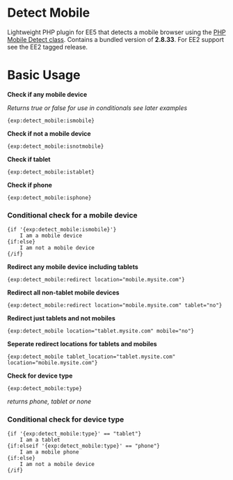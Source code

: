 Detect Mobile
=============

Lightweight PHP plugin for EE5 that detects a mobile browser using the [PHP Mobile Detect class](http://mobiledetect.net/). 
Contains a bundled version of **2.8.33**. For EE2 support see the EE2 tagged release.

Basic Usage
=============

**Check if any mobile device**

*Returns true or false for use in conditionals see later examples*

```{exp:detect_mobile:ismobile}```
        
**Check if not a mobile device**

```{exp:detect_mobile:isnotmobile}```
        
**Check if tablet**

```{exp:detect_mobile:istablet}```
        
**Check if phone**

```{exp:detect_mobile:isphone}```
        
### Conditional check for a mobile device

```
{if '{exp:detect_mobile:ismobile}'}
    I am a mobile device
{if:else}	
    I am not a mobile device
{/if}
```

**Redirect any mobile device including tablets**

```{exp:detect_mobile:redirect location="mobile.mysite.com"}```
        
**Redirect all non-tablet mobile devices**

```{exp:detect_mobile:redirect location="mobile.mysite.com" tablet="no"}```
        
**Redirect just tablets and not mobiles**

```{exp:detect_mobile location="tablet.mysite.com" mobile="no"}```
        
**Seperate redirect locations for tablets and mobiles**

```{exp:detect_mobile tablet_location="tablet.mysite.com" location="mobile.mysite.com"}```
        
**Check for device type**

```{exp:detect_mobile:type}```

*returns phone, tablet or none*

### Conditional check for device type

```
{if '{exp:detect_mobile:type}' == "tablet"}	
    I am a tablet
{if:elseif '{exp:detect_mobile:type}' == "phone"}	
    I am a mobile phone
{if:else}
    I am not a mobile device
{/if}
```    
